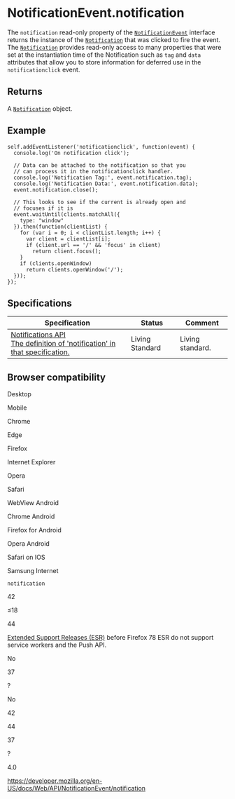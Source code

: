 NotificationEvent.notification
==============================

The `notification` read-only property of the [`NotificationEvent`](../notificationevent) interface returns the instance of the [`Notification`](../notification) that was clicked to fire the event. The [`Notification`](../notification) provides read-only access to many properties that were set at the instantiation time of the Notification such as `tag` and `data` attributes that allow you to store information for deferred use in the `notificationclick` event.

Returns
-------

A [`Notification`](../notification) object.

Example
-------

    self.addEventListener('notificationclick', function(event) {
      console.log('On notification click');

      // Data can be attached to the notification so that you
      // can process it in the notificationclick handler.
      console.log('Notification Tag:', event.notification.tag);
      console.log('Notification Data:', event.notification.data);
      event.notification.close();

      // This looks to see if the current is already open and
      // focuses if it is
      event.waitUntil(clients.matchAll({
        type: "window"
      }).then(function(clientList) {
        for (var i = 0; i < clientList.length; i++) {
          var client = clientList[i];
          if (client.url == '/' && 'focus' in client)
            return client.focus();
        }
        if (clients.openWindow)
          return clients.openWindow('/');
      }));
    });

Specifications
--------------

<table><thead><tr class="header"><th>Specification</th><th>Status</th><th>Comment</th></tr></thead><tbody><tr class="odd"><td><a href="https://notifications.spec.whatwg.org/#dom-notificationevent-notification">Notifications API<br />
<span class="small">The definition of 'notification' in that specification.</span></a></td><td><span class="spec-living">Living Standard</span></td><td>Living standard.</td></tr></tbody></table>

Browser compatibility
---------------------

Desktop

Mobile

Chrome

Edge

Firefox

Internet Explorer

Opera

Safari

WebView Android

Chrome Android

Firefox for Android

Opera Android

Safari on IOS

Samsung Internet

`notification`

42

≤18

44

[Extended Support Releases (ESR)](https://www.mozilla.org/en-US/firefox/organizations/) before Firefox 78 ESR do not support service workers and the Push API.

No

37

?

No

42

44

37

?

4.0

<a href="https://developer.mozilla.org/en-US/docs/Web/API/NotificationEvent/notification" class="_attribution-link">https://developer.mozilla.org/en-US/docs/Web/API/NotificationEvent/notification</a>

